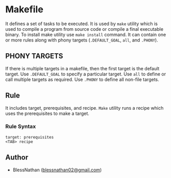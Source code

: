 # Makefile
It defines a set of tasks to be executed. It is used by `make` utility which is used to compile a program from source code or compile a final executable binary. To install make utility use `make install` command. It can contain one or more rules along with phony targets (`.DEFAULT_GOAL`, `all`, and `.PHONY`).

## PHONY TARGETS
If there is multiple targets in a makefile, then the first target is the default target. Use `.DEFAULT_GOAL` to specify a particular target. Use `all` to define or call multiple targets as required. Use `.PHONY` to define all non-file targets.

## Rule
It includes target, prerequisites, and recipe. `Make` utility runs a recipe which uses the prerequisites to make a target.

### Rule Syntax
```
target: prerequisites
<TAB> recipe
```

## Author
- BlessNathan (blessnathan02@gmail.com)
